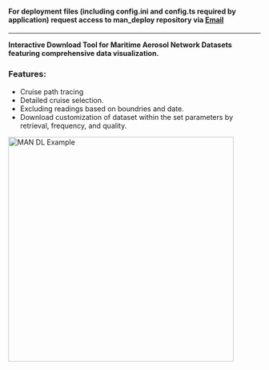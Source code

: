 #### For deployment files (including config.ini and config.ts required by application) request access to  man_deploy  repository via [Email](mailto:inquiries@rel.lc?subject=Access%20Request&body=Please%20provide%20access%20to%20the%man_deploy%20repository.)
---

__Interactive Download Tool for Maritime Aerosol Network Datasets featuring comprehensive data visualization.__ 
<br>
### Features:
- Cruise path tracing
- Detailed cruise selection. 
- Excluding readings based on boundries and date.
- Download customization of dataset within the set parameters by retrieval, frequency, and quality. 

<img src="https://github.com/user-attachments/assets/69fc96a4-becc-4e60-aba3-3051dcd7ecab" alt="MAN DL Example" height="450" width="auto" align="center"/>
